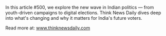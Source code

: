 In this article #500, we explore the new wave in Indian politics — from youth-driven campaigns to digital elections. Think News Daily dives deep into what's changing and why it matters for India's future voters.

Read more at: www.thinknewsdaily.com